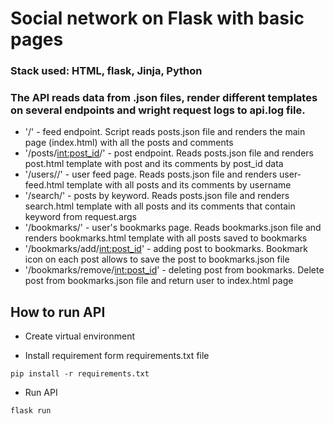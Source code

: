 # Social network on Flask with basic pages

### Stack used: HTML, flask, Jinja, Python

### The API reads data from .json files, render different templates on several endpoints and wright request logs to api.log file.

* '/' - feed endpoint. Script reads posts.json file and renders the main page (index.html) with all the posts and comments
* '/posts/<int:post_id>/' - post endpoint. Reads posts.json file and renders post.html template with post and its comments by post_id data
* '/users/<username>/' - user feed page. Reads posts.json file and renders user-feed.html template with all posts and its comments by username
* '/search/' - posts by keyword. Reads posts.json file and renders search.html template with all posts and its comments that contain keyword from request.args
* '/bookmarks/' - user's bookmarks page. Reads bookmarks.json file and renders bookmarks.html template with all posts saved to bookmarks
* '/bookmarks/add/<int:post_id>' - adding post to bookmarks. Bookmark icon on each post allows to save the post to bookmarks.json file
* '/bookmarks/remove/<int:post_id>' - deleting post from bookmarks. Delete post from bookmarks.json file and return user to index.html page

## How to run API
- Create virtual environment

- Install requirement form requirements.txt file
```
pip install -r requirements.txt

```
- Run API
```
flask run
```
